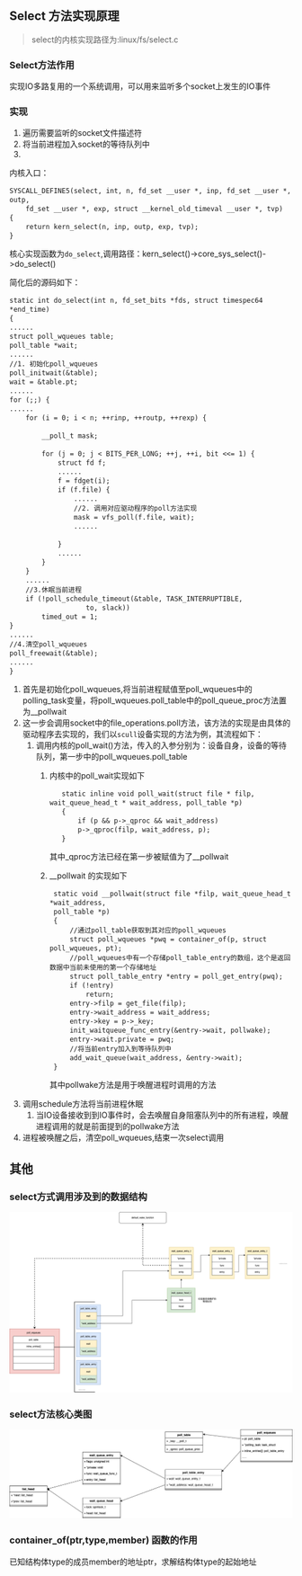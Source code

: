 
## Select 方法实现原理

> select的内核实现路径为:linux/fs/select.c

### Select方法作用

实现IO多路复用的一个系统调用，可以用来监听多个socket上发生的IO事件

### 实现

1. 遍历需要监听的socket文件描述符
2. 将当前进程加入socket的等待队列中
3. 

内核入口：
   
    SYSCALL_DEFINE5(select, int, n, fd_set __user *, inp, fd_set __user *, outp,
		fd_set __user *, exp, struct __kernel_old_timeval __user *, tvp)
    {
	    return kern_select(n, inp, outp, exp, tvp);
    }

核心实现函数为`do_select`,调用路径：kern_select()->core_sys_select()->do_select()

简化后的源码如下：

    static int do_select(int n, fd_set_bits *fds, struct timespec64 *end_time)
    {
	......
	struct poll_wqueues table;
	poll_table *wait;
	......
	//1. 初始化poll_wqueues
	poll_initwait(&table);
	wait = &table.pt;
	......
	for (;;) {
	......
		for (i = 0; i < n; ++rinp, ++routp, ++rexp) {
			
			__poll_t mask;

			for (j = 0; j < BITS_PER_LONG; ++j, ++i, bit <<= 1) {
				struct fd f;
				......
				f = fdget(i);
				if (f.file) {
					......
					//2. 调用对应驱动程序的poll方法实现
					mask = vfs_poll(f.file, wait);
					......

				}
				......
			}
		}
		......
		//3.休眠当前进程
		if (!poll_schedule_timeout(&table, TASK_INTERRUPTIBLE,
					   to, slack))
			timed_out = 1;
	}
	......
	//4.清空poll_wqueues
	poll_freewait(&table);
	......
    }

1. 首先是初始化poll_wqueues,将当前进程赋值至poll_wqueues中的polling_task变量，将poll_wqueues.poll_table中的poll_queue_proc方法置为__pollwait
2. 这一步会调用socket中的file_operations.poll方法，该方法的实现是由具体的驱动程序去实现的，我们以`scull`设备实现的方法为例，其流程如下：
   1. 调用内核的poll_wait()方法，传入的入参分别为：设备自身，设备的等待队列，第一步中的poll_wqueues.poll_table
      1. 内核中的poll_wait实现如下
   
                static inline void poll_wait(struct file * filp, wait_queue_head_t * wait_address, poll_table *p)
                {
	                if (p && p->_qproc && wait_address)
		            p->_qproc(filp, wait_address, p);
                }
            其中_qproc方法已经在第一步被赋值为了__pollwait
       2.  __pollwait 的实现如下

                static void __pollwait(struct file *filp, wait_queue_head_t *wait_address,
				poll_table *p)
                {
                	//通过poll_table获取到其对应的poll_wqueues
	                struct poll_wqueues *pwq = container_of(p, struct poll_wqueues, pt);
	                //poll_wqueues中有一个存储poll_table_entry的数组，这个是返回数据中当前未使用的第一个存储地址
	                struct poll_table_entry *entry = poll_get_entry(pwq);
	                if (!entry)
		                return;
	                entry->filp = get_file(filp);
	                entry->wait_address = wait_address;
	                entry->key = p->_key;
	                init_waitqueue_func_entry(&entry->wait, pollwake);
	                entry->wait.private = pwq;
	                //将当前entry加入到等待队列中
	                add_wait_queue(wait_address, &entry->wait);
                } 
            其中pollwake方法是用于唤醒进程时调用的方法
3. 调用schedule方法将当前进程休眠
   1. 当IO设备接收到到IO事件时，会去唤醒自身阻塞队列中的所有进程，唤醒进程调用的就是前面提到的pollwake方法
4. 进程被唤醒之后，清空poll_wqueues,结束一次select调用

## 其他

### select方式调用涉及到的数据结构

![sad](/img/select/select数据结构.png)

### select方法核心类图
![sad](/img/select/select方法主要类图.png)

### container_of(ptr,type,member) 函数的作用

已知结构体type的成员member的地址ptr，求解结构体type的起始地址